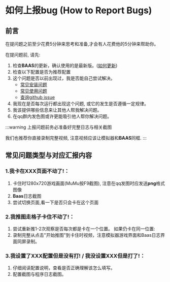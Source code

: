 # 如何上报bug (How to Report Bugs)
## 前言
在提问题之前至少花费5分钟来思考和准备,才会有人花费他的5分钟来帮助你。

在提问题前, 请先:

1. 检查**BAAS**的更新，确认使用的是最新版。([如何更新](/usage_doc/update.md))
2. 检查以下配置是否为推荐配置
3. 这个问题是否以前出现过，我是否能自己尝试解决。
   - [常见安装问题](/usage_doc/install/Windows#问题解答)
   - [常见使用问题](/usage_doc/faq)
   - [查询github issue](https://github.com/pur1fying/blue_archive_auto_script/issues)
4. 我现在是否每次运行都出现这个问题, 或它的发生是否遵循一定规律。
5. 我该提供哪些信息来让其他人帮我解决问题。
6. 在qq群内发色图或许更能吸引他人帮你解决问题。

:::warning
上报问题前务必准备好完整日志与相关截图

我们也推荐你直接录制完整视频, 注意视频应该让模拟器和**BAAS**同框.
:::

## 常见问题类型与对应汇报内容
### 1.我卡在XXX页面不动了!：
1. 卡住时1280x720游戏画面(MuMu按F9截图), 注意在qq发图时应发送**png**格式图像
2. **Baas**日志截图
3. 尝试切换页面,看一下是否只会卡在这个页面
### 2.我推图走格子卡住不动了!：
1. 尝试重新推1-2次观察是否每次都是卡在一个位置。
如果仍卡在同一位置:
2. 录制完整从点击"开始推图"到卡住时视频，注意模拟器游戏界面和Baas日志界面同屏录制。
### 3.我设置了XXX配置但是没有打! / 我没设置XXX但是打了!：
1. 仔细阅读配置说明，查看是否正确理解该怎么填写。
2. 配置截图与程序日志截图。 
